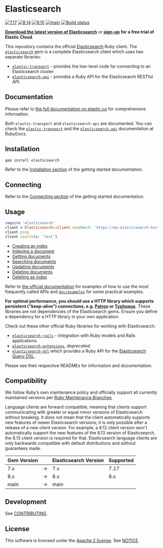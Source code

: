 # Elasticsearch
[![7.17](https://github.com/elastic/elasticsearch-ruby/actions/workflows/7.17.yml/badge.svg?branch=7.17)](https://github.com/elastic/elasticsearch-ruby/actions/workflows/7.17.yml) [![8.14](https://github.com/elastic/elasticsearch-ruby/actions/workflows/tests.yml/badge.svg?branch=8.14)](https://github.com/elastic/elasticsearch-ruby/actions/workflows/tests.yml) [![8.15](https://github.com/elastic/elasticsearch-ruby/actions/workflows/8.15.yml/badge.svg?branch=8.15)](https://github.com/elastic/elasticsearch-ruby/actions/workflows/8.15.yml)  [![main](https://github.com/elastic/elasticsearch-ruby/actions/workflows/main.yml/badge.svg?branch=main)](https://github.com/elastic/elasticsearch-ruby/actions/workflows/main.yml) [![Build status](https://badge.buildkite.com/e50e66eb71bf6566a6479c8a29b25458f6781ee8e52cee8d96.svg)](https://buildkite.com/elastic/elasticsearch-ruby)

**[Download the latest version of Elasticsearch](https://www.elastic.co/downloads/elasticsearch)**
or
**[sign-up](https://cloud.elastic.co/registration?elektra=en-ess-sign-up-page)**
**for a free trial of Elastic Cloud**.

This repository contains the official [Elasticsearch](https://www.elastic.co/products/elasticsearch) Ruby client. The [`elasticsearch`](https://github.com/elasticsearch/elasticsearch-ruby/tree/main/elasticsearch) gem is a complete Elasticsearch client which uses two separate libraries:

* [`elastic-transport`](https://github.com/elastic/elastic-transport-ruby) - provides the low-level code for connecting to an Elasticsearch cluster.
* [`elasticsearch-api`](https://github.com/elasticsearch/elasticsearch-ruby/tree/main/elasticsearch-api) - provides a Ruby API for the Elasticsearch RESTful API.

## Documentation

Please refer to 
[the full documentation on elastic.co](https://www.elastic.co/guide/en/elasticsearch/client/ruby-api/current/index.html) 
for comprehensive information.

Both `elastic-transport` and `elasticsearch-api` are documented. You can check 
the [`elastic-transport`](https://rubydoc.info/github/elastic/elastic-transport-ruby/) 
and the [`elasticsearch-api`](http://rubydoc.info/gems/elasticsearch-api) 
documentation at RubyDocs.

## Installation

```ruby
gem install elasticsearch
```

Refer to the [Installation section](https://www.elastic.co/guide/en/elasticsearch/client/ruby-api/current/getting-started-ruby.html#_installation)
of the getting started documentation.

## Connecting

Refer to the [Connecting section](https://www.elastic.co/guide/en/elasticsearch/client/ruby-api/current/getting-started-ruby.html#_connecting)
of the getting started documentation.

## Usage

```ruby
require 'elasticsearch'
client = Elasticsearch::Client.new(host: 'https://my-elasticsearch-host.example')
client.ping
client.search(q: 'test')
```

* [Creating an index](https://www.elastic.co/guide/en/elasticsearch/client/ruby-api/current/getting-started-ruby.html#_creating_an_index)
* [Indexing a document](https://www.elastic.co/guide/en/elasticsearch/client/ruby-api/current/getting-started-ruby.html#_indexing_documents)
* [Getting documents](https://www.elastic.co/guide/en/elasticsearch/client/ruby-api/current/getting-started-ruby.html#_getting_documents)
* [Searching documents](https://www.elastic.co/guide/en/elasticsearch/client/ruby-api/current/getting-started-ruby.html#_searching_documents)
* [Updating documents](https://www.elastic.co/guide/en/elasticsearch/client/ruby-api/current/getting-started-ruby.html#_updating_documents)
* [Deleting documents](https://www.elastic.co/guide/en/elasticsearch/client/ruby-api/current/getting-started-ruby.html#_deleting_documents)
* [Deleting an index](https://www.elastic.co/guide/en/elasticsearch/client/ruby-api/current/getting-started-ruby.html#_deleting_an_index)

Refer to [the official documentation](https://www.elastic.co/guide/en/elasticsearch/client/ruby-api/current/examples.html)
for examples of how to use the most frequently called APIs and 
[`doc/examples`](https://github.com/elastic/elasticsearch-ruby/blob/main/docs/examples/) 
for some practical examples.

**For optimal performance, you should use a HTTP library which supports persistent ("keep-alive") connections, e.g. [Patron](https://github.com/toland/patron) or [Typhoeus](https://github.com/typhoeus/typhoeus).** These libraries are not dependencies of the Elasticsearch gems. Ensure you define a dependency for a HTTP library in your own application.

Check out these other official Ruby libraries for working with Elasticsearch:

* [`elasticsearch-rails`](https://github.com/elasticsearch/elasticsearch-rails) - integration with Ruby models and Rails applications.
* [`elasticsearch-extensions`](https://github.com/elastic/elasticsearch-ruby/tree/7.17/elasticsearch-extensions), *deprecated*.
* [`elasticsearch-dsl`](https://github.com/elastic/elasticsearch-dsl-ruby) which provides a Ruby API for the [Elasticsearch Query DSL](https://www.elastic.co/guide/en/elasticsearch/reference/current/query-dsl.html).

Please see their respective READMEs for information and documentation.

## Compatibility

We follow Ruby’s own maintenance policy and officially support all currently maintained versions per [Ruby Maintenance Branches](https://www.ruby-lang.org/en/downloads/branches/).

Language clients are forward compatible; meaning that clients support communicating with greater or equal minor versions of Elasticsearch without breaking.
It does not mean that the client automatically supports new features of newer Elasticsearch versions; it is only possible after a release of a new client version.
For example, a 8.12 client version won't automatically support the new features of the 8.13 version of Elasticsearch, the 8.13 client version is required for that.
Elasticsearch language clients are only backwards compatible with default distributions and without guarantees made.

| Gem Version |   | Elasticsearch  Version | Supported |
|-------------|---|------------------------|-----------|
| 7.x         | → | 7.x                    | 7.17      |
| 8.x         | → | 8.x                    | 8.x       |
| main        | → | main                   |           |

## Development

See [CONTRIBUTING](https://github.com/elastic/elasticsearch-ruby/blob/main/CONTRIBUTING.md).

## License

This software is licensed under the [Apache 2 license](./LICENSE). See [NOTICE](./NOTICE).
